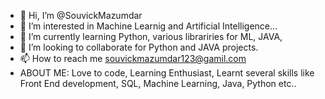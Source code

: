 - 👋 Hi, I’m @SouvickMazumdar
- 👀 I’m interested in Machine Learnig and Artificial Intelligence...
- 🌱 I’m currently learning Python, various librariries for ML, JAVA, 
- 💞️ I’m looking to collaborate for Python and JAVA projects.
- 📫 How to reach me souvickmazumdar123@gamil.com
- ABOUT ME:
Love to code, 
Learning Enthusiast, 
Learnt several skills like Front End development, SQL, Machine Learning, Java, Python etc.. 

<!---
SouvickMazumdar/SouvickMazumdar is a ✨ special ✨ repository because its `README.md` (this file) appears on your GitHub profile.
You can click the Preview link to take a look at your changes.
--->
